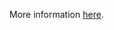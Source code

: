 More information [here](https://docs.prismacloud.io/en/enterprise-edition/policy-reference/aws-policies/aws-general-policies/general-3-encrypt-ebs-volume).
